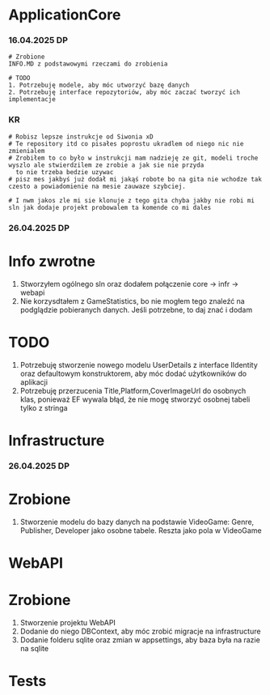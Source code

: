 # ApplicationCore

### 16.04.2025 DP

    # Zrobione
    INFO.MD z podstawowymi rzeczami do zrobienia

    # TODO
    1. Potrzebuję modele, aby móc utworzyć bazę danych
    2. Potrzebuję interface repozytoriów, aby móc zaczać tworzyć ich implementacje

### KR
    # Robisz lepsze instrukcje od Siwonia xD
    # Te repository itd co pisałes poprostu ukradlem od niego nic nie zmienialem
    # Zrobiłem to co było w instrukcji mam nadzieję ze git, modeli troche wyszlo ale stwierdzilem ze zrobie a jak sie nie przyda
      to nie trzeba bedzie uzywac
    # pisz mes jakbyś już dodał mi jakąś robote bo na gita nie wchodze tak czesto a powiadomienie na mesie zauwaze szybciej.
    
    # I nwm jakos zle mi sie klonuje z tego gita chyba jakby nie robi mi sln jak dodaje projekt probowalem ta komende co mi dales 

### 26.04.2025 DP

  # Info zwrotne

  1. Stworzyłem ogólnego sln oraz dodałem połączenie core -> infr -> webapi
  1. Nie korzysdtałem z GameStatistics, bo nie mogłem tego znaleźć na podglądzie pobieranych danych. Jeśli potrzebne, to daj znać i dodam

  # TODO

  1. Potrzebuję stworzenie nowego modelu UserDetails z interface IIdentity<string> oraz defaultowym konstruktorem, aby móc dodać użytkowników do aplikacji
  2. Potrzebuję przerzucenia Title,Platform,CoverImageUrl do osobnych klas, ponieważ EF wywala błąd, że nie mogę stworzyć osobnej tabeli tylko z stringa
  

# Infrastructure

### 26.04.2025 DP

  # Zrobione

  1. Stworzenie modelu do bazy danych na podstawie VideoGame:  Genre, Publisher, Developer jako osobne tabele. Reszta jako pola w VideoGame

# WebAPI

  # Zrobione

  1. Stworzenie projektu WebAPI
  2. Dodanie do niego DBContext, aby móc zrobić migracje na infrastructure
  3. Dodanie folderu sqlite oraz zmian w appsettings, aby baza była na razie na sqlite

# Tests